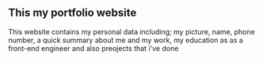 ## This my portfolio website

This website contains my personal data including; my picture, name, phone number, a quick summary about me and my work, my education as as a front-end engineer and also preojects that i've done
